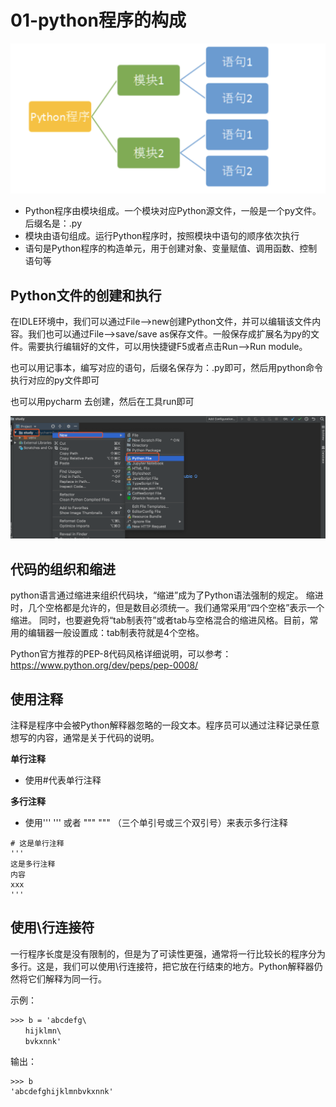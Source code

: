 # 01-python程序的构成

![](_v_images/20201022180442935_610817755.png)



- Python程序由模块组成。一个模块对应Python源文件，一般是一个py文件。后缀名是：.py
- 模块由语句组成。运行Python程序时，按照模块中语句的顺序依次执行
- 语句是Python程序的构造单元，用于创建对象、变量赋值、调用函数、控制语句等


## Python文件的创建和执行

在IDLE环境中，我们可以通过File-->new创建Python文件，并可以编辑该文件内容。我们也可以通过File-->save/save as保存文件。一般保存成扩展名为py的文件。需要执行编辑好的文件，可以用快捷键F5或者点击Run-->Run module。


也可以用记事本，编写对应的语句，后缀名保存为：.py即可，然后用python命令执行对应的py文件即可

也可以用pycharm 去创建，然后在工具run即可

![](_v_images/20201022182006417_1042175625.png)



## 代码的组织和缩进

python语言通过缩进来组织代码块，“缩进”成为了Python语法强制的规定。
缩进时，几个空格都是允许的，但是数目必须统一。我们通常采用“四个空格”表示一个缩进。
同时，也要避免将“tab制表符”或者tab与空格混合的缩进风格。目前，常用的编辑器一般设置成：tab制表符就是4个空格。


Python官方推荐的PEP-8代码风格详细说明，可以参考：https://www.python.org/dev/peps/pep-0008/


## 使用注释

注释是程序中会被Python解释器忽略的一段文本。程序员可以通过注释记录任意想写的内容，通常是关于代码的说明。

**单行注释**
 
 - 使用#代表单行注释

**多行注释**

- 使用''' ''' 或者 """ """ （三个单引号或三个双引号）来表示多行注释


```
# 这是单行注释
'''
这是多行注释
内容
xxx
'''
```


## 使用\行连接符

一行程序长度是没有限制的，但是为了可读性更强，通常将一行比较长的程序分为多行。这是，我们可以使用\行连接符，把它放在行结束的地方。Python解释器仍然将它们解释为同一行。


示例：

```
>>> b = 'abcdefg\
　　hijklmn\
　　bvkxnnk'
```

输出：
```
>>> b
'abcdefghijklmnbvkxnnk'
```